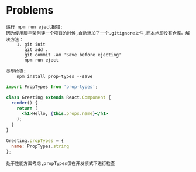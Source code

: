 # Problems
    
    运行 npm run eject报错:
    因为使用脚手架创建一个项目的时候,自动添加了一个.gitignore文件,而本地却没有仓库。解决方法：
        1. git init 
           git add .
           git commit -am 'Save before ejecting'
           npm run eject
           
    类型检查:
        npm install prop-types --save
```jsx harmony
import PropTypes from 'prop-types';

class Greeting extends React.Component {
  render() {
    return (
      <h1>Hello, {this.props.name}</h1>
    );
  }
}

Greeting.propTypes = {
  name: PropTypes.string
};
```
    处于性能方面考虑,propTypes仅在开发模式下进行检查













